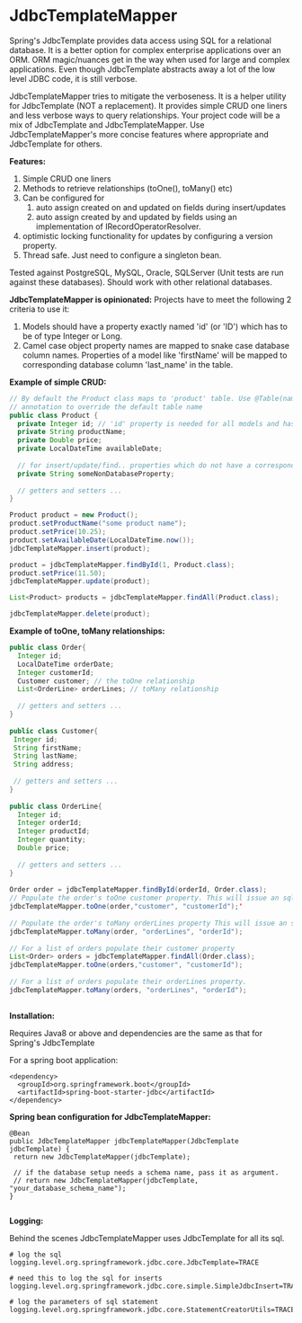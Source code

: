 # JdbcTemplateMapper #

Spring's JdbcTemplate provides data access using SQL for a relational database. It is a better option for complex enterprise applications over an ORM. ORM magic/nuances get in the way when used for large and complex applications. Even though JdbcTemplate abstracts away a lot of the low level JDBC code, it is still verbose.

JdbcTemplateMapper tries to mitigate the verboseness. It is a helper utility for JdbcTemplate (NOT a replacement). It provides simple CRUD one liners and less verbose ways to query relationships. Your project code will be a mix of
JdbcTemplate and JdbcTemplateMapper. Use JdbcTemplateMapper's more concise features where appropriate and JdbcTemplate for others.

**Features:** 
 1. Simple CRUD one liners
 2. Methods to retrieve relationships (toOne(), toMany() etc)
 3. Can be configured for
    1. auto assign created on and updated on fields during insert/updates
    2. auto assign created by and updated by fields using an implementation of IRecordOperatorResolver.
 4. optimistic locking functionality for updates by configuring a version property.
 5. Thread safe. Just need to configure a singleton bean.
 
Tested against PostgreSQL, MySQL, Oracle, SQLServer (Unit tests are run against these databases). Should work with other relational databases.

 **JdbcTemplateMapper is opinionated:** 
 Projects have to meet the following 2 criteria to use it:
 
 1. Models should have a property exactly named 'id' (or 'ID') which has to be of type Integer or Long.
 2. Camel case object property names are mapped to snake case database column names. Properties of a model like 'firstName' will be mapped to corresponding database column 'last_name' in the table. 
 
 **Example of simple CRUD:** 
 
 ```java
 // By default the Product class maps to 'product' table. Use @Table(name="some_other_tablename") 
 // annotation to override the default table name
 public class Product { 
   private Integer id; // 'id' property is needed for all models and has to be of type Integer or Long
   private String productName;
   private Double price;
   private LocalDateTime availableDate;
    
   // for insert/update/find.. properties which do not have a corresponding snake case column in database table will be ignored
   private String someNonDatabaseProperty;
    
   // getters and setters ...
 }
 
 Product product = new Product();
 product.setProductName("some product name");
 product.setPrice(10.25);
 product.setAvailableDate(LocalDateTime.now());
 jdbcTemplateMapper.insert(product);

 product = jdbcTemplateMapper.findById(1, Product.class);
 product.setPrice(11.50); 
 jdbcTemplateMapper.update(product);
 
 List<Product> products = jdbcTemplateMapper.findAll(Product.class);
 
 jdbcTemplateMapper.delete(product);
 
 ```
 
 **Example of toOne, toMany relationships:**
 
 ```java
 public class Order{
   Integer id;
   LocalDateTime orderDate;
   Integer customerId; 
   Customer customer; // the toOne relationship
   List<OrderLine> orderLines; // toMany relationship
     
   // getters and setters ...
 }
    
 public class Customer{
  Integer id;
  String firstName;
  String lastName;
  String address;
      
  // getters and setters ...
 }
    
 public class OrderLine{
   Integer id;
   Integer orderId; 
   Integer productId;
   Integer quantity;
   Double price;
     
   // getters and setters ...
}
    
Order order = jdbcTemplateMapper.findById(orderId, Order.class);
// Populate the order's toOne customer property. This will issue an sql query
jdbcTemplateMapper.toOne(order,"customer", "customerId");'
   
// Populate the order's toMany orderLines property This will issue an sql query
jdbcTemplateMapper.toMany(order, "orderLines", "orderId");
   
// For a list of orders populate their customer property
List<Order> orders = jdbcTemplateMapper.findAll(Order.class);
jdbcTemplateMapper.toOne(orders,"customer", "customerId");
   
// For a list of orders populate their orderLines property. 
jdbcTemplateMapper.toMany(orders, "orderLines", "orderId");
   
 ```
 
 **Installation:** 
 
 Requires Java8 or above and dependencies are the same as that for Spring's JdbcTemplate
 
 For a spring boot application:
 
 ```
 <dependency>
   <groupId>org.springframework.boot</groupId>
   <artifactId>spring-boot-starter-jdbc</artifactId>
 </dependency>
 ```
 
 **Spring bean configuration for JdbcTemplateMapper:** 
 
 ```
@Bean
public JdbcTemplateMapper jdbcTemplateMapper(JdbcTemplate jdbcTemplate) {
  return new JdbcTemplateMapper(jdbcTemplate);
      
  // if the database setup needs a schema name, pass it as argument.
  // return new JdbcTemplateMapper(jdbcTemplate, "your_database_schema_name");  
}
  
  ```
  
**Logging:**
 
Behind the scenes JdbcTemplateMapper uses JdbcTemplate for all its sql.
 
 ```
 # log the sql
 logging.level.org.springframework.jdbc.core.JdbcTemplate=TRACE

 # need this to log the sql for inserts
 logging.level.org.springframework.jdbc.core.simple.SimpleJdbcInsert=TRACE

 # log the parameters of sql statement
 logging.level.org.springframework.jdbc.core.StatementCreatorUtils=TRACE
 
 ```